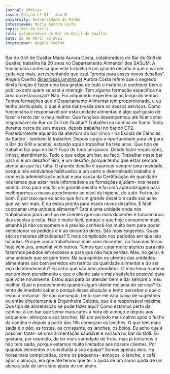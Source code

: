 ```yaml
---
journal: UMdicas
issue: Edição nº 91 - Ano 6
university: Universidade do Minho
interviewee: Maria Aurora Costa
topic: Bar do Grill
role: colaboradora do Bar do Grill de Gualtar
date: 28 de Abril de 2011
interviewer: Ângela Coelho
---
```


Bar do Grill de Gualtar
Maria Aurora Costa, colaboradora do Bar do Grill de Gualtar,
trabalha há 20 anos no Departamento Alimentar dos SASUM. A
funcionária confessa que este trabalho é um grande desafio e que
o vai ser cada vez mais, acrescentando que está “pronta para esses novos
desafios”.
Ângela Coelho
dicas@sas.uminho.pt
Aurora Costa refere que o segredo
desta função é fazer uma boa gestão
de todo o material e conhecer bem o
publico com quem se está a interagir.
Tem alguma formação específica na
área da restauração?
Não. Fui adquirindo experiência ao
longo do tempo. Temos formações que
o Departamento Alimentar tem
proporcionado, e eu tenho
participado, o que é uma mais-valia
para os nossos serviços. Como
funcionária e responsável por esta
unidade alimentar, é algo que gosto de
fazer e tento dar o meu melhor.
Que funções desempenhou até ficar
como responsável do Bar do Grill de
Gualtar?
Trabalhei na cantina de Santa Tecla
durante cerca de seis meses, depois
trabalhei no bar do CP2.
Posteriormente aquando da abertura
do bar cinco - na Escola de Ciências da
Saúde - também lá trabalhei. Depois
surgiu a oportunidade para vir para o
Bar do Grill e aceitei, estando aqui a
trabalhar há três anos.
Que tipo de trabalho faz aqui no bar?
Faço de tudo um pouco. Desde fazer
requisições, limpar, atendimento.
Tudo o que exige um bar, eu faço.
Trabalhar neste bar para si é um
desafio?
Sim, é um desafio, porque tenho que
estar sempre atenta ao que faz falta. O
grande desafio é aparecer sempre
uma novidade, porque nós estávamos
habituados a um certo e determinado
trabalho e com esta administração
actual e por causa da Certificação de
qualidade nós temos que estar mais
informados e as formações ajudam-
nos nesse âmbito. Isso para nós foi
um grande desafio e foi uma
aprendizagem para melhorarmos o
nosso atendimento ao nível da
higiene, de tudo. Foi muito bom. É por
isso que eu acho que foi um grande
desafio e cada vez acho que vai ser
mais. E eu estou pronta para esses
novos desafios.
É fácil coordenar uma unidade
alimentar?
Esta é uma unidade onde nós
trabalhamos para um tipo de clientes
que são mais docentes e funcionários
das escolas à volta. Não é muito fácil,
porque o que hoje consomem mais,
amanhã já não consomem e é preciso
conhecê-los muito bem para poder
seleccionar os pedidos e ir ao
encontro deles. São mais exigentes.
Quais são as maiores dificuldades?
É mais complicado nos períodos em
que não há aulas. Porque como
trabalhamos mais com docentes, na
fase das férias hoje vêm uns, amanhã
vêm outros. Temos que estar muito
atentos para não fazermos pedidos
em excesso e para que não haja
perdas. Mas, no geral, é uma unidade
que se gere bem.
Na sua opinião os utentes das
unidades alimentares são bem
servidos em termos da qualidade
alimentar e do ser viço de
atendimento?
Eu acho que são bem atendidos. O
meu lema é primar por um bom
atendimento e que o cliente saia o
mais satisfeito possível para que volte
novamente. Estou aqui para os
atender bem e dar sempre o meu
melhor.
Qual o procedimento quando algum
utente reclama do serviço?
Eu tento de imediato saber o porquê
dessa situação e tento perceber o que
o levou a reclamar. Se não conseguir,
tento que ele vá à caixa de sugestões
ou então directamente à Engenheira
Celeste, que é a responsável máxima.
Que tipo de alimentação se pode
fazer aqui?
Como estamos perto da cantina, é um
bar que serve mais cafés à hora de
almoço e depois aos pequenos-
almoços e aos lanches. Há um período
mais calmo após o fecho da cantina e
depois a partir das 16h começam os
lanches. O que tem mais saída é o pão,
as tostas, os croissants, os lanches,
os bolos. Eu acho que é possível fazer-
se uma alimentação saudável e
variada no Bar do Grill. Eu gostaria, por
exemplo, de ter mais variedade de
fruta, mas já tentamos e não tem
saída, porque estamos muito
limitados aos nossos clientes.
Por quantos elementos é constituída
a sua equipa?
Somos apenas dois. Há horas mais
complicadas, como os pequenos-
almoços, o lanche, o café após o
almoço, em que até temos que ter a
ajuda de um aluno.ajuda de um aluno.ajuda de um aluno.ajuda de um aluno.